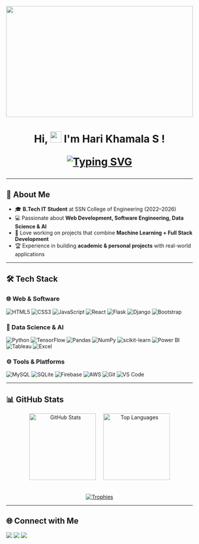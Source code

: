 <a align="center">
<img src="welcome.gif" width="100%" height="300px">
</a>

<h1 align="center" style="border: none">
  
Hi, <img src="https://raw.githubusercontent.com/aemmadi/aemmadi/master/wave.gif" alt="wave" width="30px" height="30px"> I'm Hari Khamala S !

[![Typing SVG](https://readme-typing-svg.herokuapp.com?font=Fira+Code&pause=1000&center=true&vCenter=true&random=false&width=435&lines=Web+Developer;Software+Developer;Data+Science+%26+AI+Enthusiast)](https://git.io/typing-svg)
</h1>

---

## 🌟 About Me

- 🎓 **B.Tech IT Student** at SSN College of Engineering (2022–2026)  
- 💻 Passionate about **Web Development, Software Engineering, Data Science & AI**  
- 🚀 Love working on projects that combine **Machine Learning + Full Stack Development**  
- 🏆 Experience in building **academic & personal projects** with real-world applications  

---

## 🛠️ Tech Stack

### 🌐 Web & Software
![HTML5](https://img.shields.io/badge/HTML5-FF6347?style=for-the-badge&logo=html5&logoColor=white)
![CSS3](https://img.shields.io/badge/CSS3-1572B6?style=for-the-badge&logo=css3&logoColor=white)
![JavaScript](https://img.shields.io/badge/JavaScript-F7DF1E?style=for-the-badge&logo=javascript&logoColor=black)
![React](https://img.shields.io/badge/React-61DAFB?style=for-the-badge&logo=react&logoColor=black)
![Flask](https://img.shields.io/badge/Flask-000000?style=for-the-badge&logo=flask&logoColor=white)
![Django](https://img.shields.io/badge/Django-092E20?style=for-the-badge&logo=django&logoColor=white)
![Bootstrap](https://img.shields.io/badge/Bootstrap-7952B3?style=for-the-badge&logo=bootstrap&logoColor=white)

### 🤖 Data Science & AI
![Python](https://img.shields.io/badge/Python-3776AB?style=for-the-badge&logo=python&logoColor=white)
![TensorFlow](https://img.shields.io/badge/TensorFlow-FF6F00?style=for-the-badge&logo=tensorflow&logoColor=white)
![Pandas](https://img.shields.io/badge/Pandas-150458?style=for-the-badge&logo=pandas&logoColor=white)
![NumPy](https://img.shields.io/badge/NumPy-013243?style=for-the-badge&logo=numpy&logoColor=white)
![scikit-learn](https://img.shields.io/badge/scikit--learn-F7931E?style=for-the-badge&logo=scikit-learn&logoColor=white)
![Power BI](https://img.shields.io/badge/Power%20BI-F2C811?style=for-the-badge&logo=powerbi&logoColor=black)
![Tableau](https://img.shields.io/badge/Tableau-E97627?style=for-the-badge&logo=tableau&logoColor=white)
![Excel](https://img.shields.io/badge/Excel-217346?style=for-the-badge&logo=microsoftexcel&logoColor=white)

### ⚙️ Tools & Platforms
![MySQL](https://img.shields.io/badge/MySQL-4479A1?style=for-the-badge&logo=mysql&logoColor=white)
![SQLite](https://img.shields.io/badge/SQLite-003B57?style=for-the-badge&logo=sqlite&logoColor=white)
![Firebase](https://img.shields.io/badge/Firebase-FFCA28?style=for-the-badge&logo=firebase&logoColor=black)
![AWS](https://img.shields.io/badge/AWS-FF9900?style=for-the-badge&logo=amazonaws&logoColor=white)
![Git](https://img.shields.io/badge/Git-F05032?style=for-the-badge&logo=git&logoColor=white)
![VS Code](https://img.shields.io/badge/VS%20Code-007ACC?style=for-the-badge&logo=visualstudiocode&logoColor=white)

---

## 📊 GitHub Stats

<div align="center">
  <img src="https://github-readme-stats.vercel.app/api?username=HariKhamala&show_icons=true&theme=github_dark&hide_border=true&count_private=true&icon_color=blue&title_color=blue" alt="GitHub Stats" height="180">
  &nbsp;&nbsp;&nbsp;
  <img src="https://github-readme-stats.vercel.app/api/top-langs/?username=HariKhamala&layout=compact&theme=github_dark&hide_border=true&title_color=blue" alt="Top Languages" height="180">
  <br><br><br>
  <a href="https://github.com/ryo-ma/github-profile-trophy">
    <img src="https://github-profile-trophy.vercel.app/?username=HariKhamala&theme=midnight-purple&no-frame=false&row=1&column=6&no-bg=true&margin-w=25" alt="Trophies">
  </a>
</div>

---

## 🌐 Connect with Me

<p>
  <a href="https://www.linkedin.com/in/hari-khamala-s-06b434266" target="_blank"><img src="https://img.shields.io/badge/LinkedIn-HariKhamala-informational"></a>
  <a href="mailto:harikhamala@gmail.com" target="_blank"><img src="https://img.shields.io/badge/Email-harikhamala%40gmail.com-red"></a>
  <a href="https://github.com/HariKhamala" target="_blank"><img src="https://img.shields.io/badge/GitHub-HariKhamala-black"></a>
</p>

